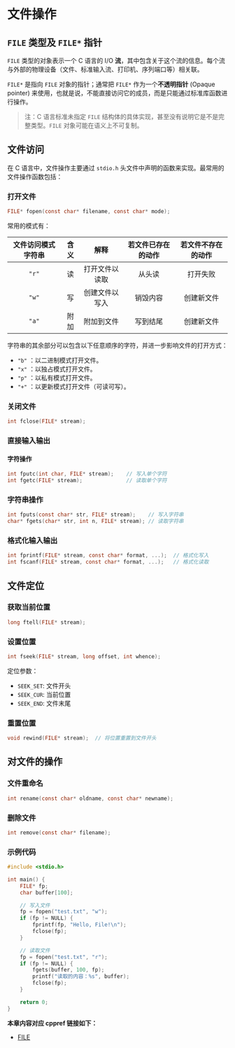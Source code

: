 # 文件操作

## `FILE` 类型及 `FILE*` 指针

`FILE` 类型的对象表示一个 C 语言的 I/O **流**，其中包含关于这个流的信息。每个流与外部的物理设备（文件、标准输入流、打印机、序列端口等）相关联。

`FILE*` 是指向 `FILE` 对象的指针；通常把 `FILE*` 作为一个**不透明指针** (Opaque pointer) 来使用，也就是说，不能直接访问它的成员，而是只能通过标准库函数进行操作。

> 注：C 语言标准未指定 `FILE` 结构体的具体实现，甚至没有说明它是不是完整类型。`FILE` 对象可能在语义上不可复制。

## 文件访问

在 C 语言中，文件操作主要通过 `stdio.h` 头文件中声明的函数来实现。最常用的文件操作函数包括：

### 打开文件

```c
FILE* fopen(const char* filename, const char* mode);
```

常用的模式有：

| 文件访问模式字符串 | 含义 |      解释      | 若文件已存在的动作 | 若文件不存在的动作 |
| :----------------: | :--: | :------------: | :----------------: | :----------------: |
|       `"r"`        |  读  | 打开文件以读取 |       从头读       |      打开失败      |
|       `"w"`        |  写  | 创建文件以写入 |      销毁内容      |     创建新文件     |
|       `"a"`        | 附加 |   附加到文件   |      写到结尾      |     创建新文件     |

字符串的其余部分可以包含以下任意顺序的字符，并进一步影响文件的打开方式：

- `"b"` ：以二进制模式打开文件。
- `"x"` ：以独占模式打开文件。
- `"p"` ：以私有模式打开文件。
- `"+"` ：以更新模式打开文件（可读可写）。

### 关闭文件

```c
int fclose(FILE* stream);
```

### 直接输入输出

#### 字符操作

```c
int fputc(int char, FILE* stream);    // 写入单个字符
int fgetc(FILE* stream);              // 读取单个字符
```

### 字符串操作

```c
int fputs(const char* str, FILE* stream);    // 写入字符串
char* fgets(char* str, int n, FILE* stream); // 读取字符串
```

### 格式化输入输出

```c
int fprintf(FILE* stream, const char* format, ...);  // 格式化写入
int fscanf(FILE* stream, const char* format, ...);   // 格式化读取
```

## 文件定位

### 获取当前位置

```c
long ftell(FILE* stream);
```

### 设置位置

```c
int fseek(FILE* stream, long offset, int whence);
```

定位参数：

- `SEEK_SET`: 文件开头
- `SEEK_CUR`: 当前位置
- `SEEK_END`: 文件末尾

### 重置位置

```c
void rewind(FILE* stream);  // 将位置重置到文件开头
```

## 对文件的操作

### 文件重命名

```c
int rename(const char* oldname, const char* newname);
```

### 删除文件

```c
int remove(const char* filename);
```

### 示例代码

```c
#include <stdio.h>

int main() {
    FILE* fp;
    char buffer[100];

    // 写入文件
    fp = fopen("test.txt", "w");
    if (fp != NULL) {
        fprintf(fp, "Hello, File!\n");
        fclose(fp);
    }

    // 读取文件
    fp = fopen("test.txt", "r");
    if (fp != NULL) {
        fgets(buffer, 100, fp);
        printf("读取的内容：%s", buffer);
        fclose(fp);
    }

    return 0;
}
```

**本章内容对应 cppref 链接如下：**

- [FILE](https://zh.cppreference.com/w/c/io/FILE)
